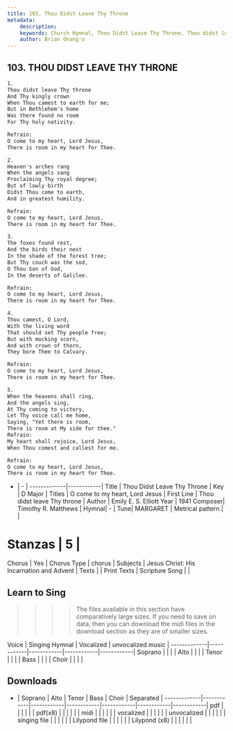 ```yaml
---
title: 103. Thou Didst Leave Thy Throne
metadata:
    description: 
    keywords: Church Hymnal, Thou Didst Leave Thy Throne, Thou didst leave Thy throne , O come to my heart, Lord Jesus
    author: Brian Onang'o
---
```



## 103. THOU DIDST LEAVE THY THRONE

```txt
1.
Thou didst leave Thy throne
And Thy kingly crown
When Thou camest to earth for me;
But in Bethlehem's home
Was there found no room
For Thy holy nativity.

Refrain:
O come to my heart, Lord Jesus,
There is room in my heart for Thee.

2.
Heaven's arches rang
When the angels sang
Proclaiming Thy royal degree;
But of lowly birth
Didst Thou come to earth,
And in greatest humility.

Refrain:
O come to my heart, Lord Jesus,
There is room in my heart for Thee.

3.
The foxes found rest,
And the birds their nest
In the shade of the forest tree;
But Thy couch was the sod,
O Thou Son of God,
In the deserts of Galilee.

Refrain:
O come to my heart, Lord Jesus,
There is room in my heart for Thee.

4.
Thou camest, O Lord,
With the living word
That should set Thy people free;
But with mocking scorn,
And with crown of thorn,
They bore Thee to Calvary.

Refrain:
O come to my heart, Lord Jesus,
There is room in my heart for Thee.

5.
When the heavens shall ring,
And the angels sing,
At Thy coming to victory,
Let Thy voice call me home,
Saying, "Yet there is room,
There is room at My side for thee."
Refrain:
My heart shall rejoice, Lord Jesus,
When Thou comest and callest for me.

Refrain:
O come to my heart, Lord Jesus,
There is room in my heart for Thee.

```

- |   -  |
-------------|------------|
Title | Thou Didst Leave Thy Throne |
Key | D Major |
Titles | O come to my heart, Lord Jesus |
First Line | Thou didst leave Thy throne  |
Author | Emily E. S. Elliott
Year | 1941
Composer| Timothy R. Matthews |
Hymnal|  - |
Tune| MARGARET |
Metrical pattern | |
# Stanzas | 5 |
Chorus | Yes |
Chorus Type | chorus |
Subjects | Jesus Christ: His Incarnation and Advent |
Texts |  |
Print Texts | 
Scripture Song |  |
  
## Learn to Sing

>>>> The files available in this section have comparatively large sizes. If you need to save on data, then you can download the midi files in the download section as they are of smaller sizes.

Voice |  Singing Hymnal | Vocalized | unvocalized music |
-------------|------------|------------|------------|------------|
Soprano | | | |
Alto | | | |
Tenor | | | |
Bass | | | |
Choir | | | |

## Downloads

- |  Soprano | Alto | Tenor | Bass | Choir | Separated |
-------------|------------|------------|------------|------------|------------|------------|
pdf | | | | | |
pdf(x8) | | | | | |
midi | | | | | |
vocalized | | | | | |
unvocalized | | | | | |
singing file | | | | | |
Lilypond file | | | | | |
Lilypond (x8) | | | | | |
  